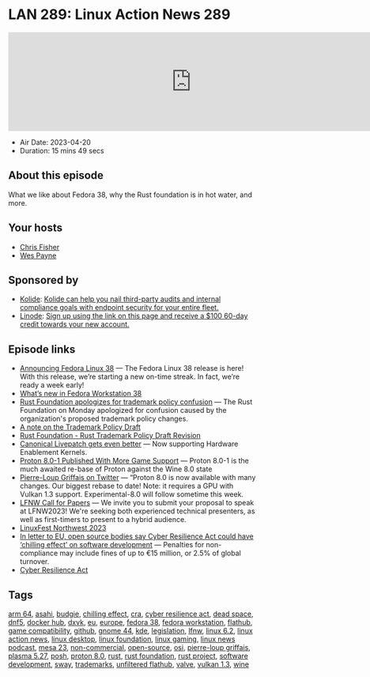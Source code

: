 # LAN 289: Linux Action News 289

<iframe src="https://player.fireside.fm/v2/DAcK9LdX+69ytiY2r?theme=dark" width="740" height="200" frameborder="0" scrolling="no"></iframe>

* Air Date: 2023-04-20
* Duration: 15 mins 49 secs

## About this episode

What we like about Fedora 38, why the Rust foundation is in hot water, and more.

## Your hosts
* [Chris Fisher](https://linuxactionnews.com/hosts/chris)
* [Wes Payne](https://linuxactionnews.com/hosts/wes)

## Sponsored by

  * [Kolide](https://l.kolide.co/3klbWzr): [Kolide can help you nail third-party audits and internal compliance goals with endpoint security for your entire fleet. ](https://l.kolide.co/3klbWzr)
  * [Linode](http://linode.com/lan): [Sign up using the link on this page and receive a $100 60-day credit towards your new account. ](http://linode.com/lan)



## Episode links

  * [Announcing Fedora Linux 38](https://fedoramagazine.org/announcing-fedora-38/ "Announcing Fedora Linux 38") — The Fedora Linux 38 release is here! With this release, we’re starting a new on-time streak. In fact, we’re ready a week early!
  * [What’s new in Fedora Workstation 38](https://fedoramagazine.org/whats-new-fedora-38-workstation/ "What’s new in Fedora Workstation 38")
  * [Rust Foundation apologizes for trademark policy confusion](https://www.theregister.com/2023/04/17/rust_foundation_apologizes_trademark_policy/ "Rust Foundation apologizes for trademark policy confusion") — The Rust Foundation on Monday apologized for confusion caused by the organization's proposed trademark policy changes.
  * [A note on the Trademark Policy Draft](https://blog.rust-lang.org/inside-rust/2023/04/12/trademark-policy-draft-feedback.html "A note on the Trademark Policy Draft")
  * [Rust Foundation - Rust Trademark Policy Draft Revision](https://foundation.rust-lang.org/news/rust-trademark-policy-draft-revision-next-steps/ "Rust Foundation - Rust Trademark Policy Draft Revision")
  * [Canonical Livepatch gets even better](https://ubuntu.com//blog/canonical-livepatch-gets-even-better-now-supporting-hardware-enablement-kernels "Canonical Livepatch gets even better") — Now supporting Hardware Enablement Kernels.
  * [Proton 8.0-1 Published With More Game Support](https://www.phoronix.com/news/Proton-8.0-1 "Proton 8.0-1 Published With More Game Support") — Proton 8.0-1 is the much awaited re-base of Proton against the Wine 8.0 state
  * [Pierre-Loup Griffais on Twitter](https://twitter.com/Plagman2/status/1648029861032890368 "Pierre-Loup Griffais on Twitter") — “Proton 8.0 is now available with many changes. Our biggest rebase to date! Note: it requires a GPU with Vulkan 1.3 support. Experimental-8.0 will follow sometime this week. 
  * [LFNW Call for Papers](https://sessionize.com/lfnw2023/ "LFNW Call for Papers") — We invite you to submit your proposal to speak at LFNW2023! We're seeking both experienced technical presenters, as well as first-timers to present to a hybrid audience. 
  * [LinuxFest Northwest 2023](https://linuxfestnorthwest.org/ "LinuxFest Northwest 2023")
  * [In letter to EU, open source bodies say Cyber Resilience Act could have ‘chilling effect’ on software development](https://techcrunch.com/2023/04/18/in-letter-to-european-commission-open-source-bodies-say-cyber-resilience-act-could-have-chilling-effect-on-software-development "In letter to EU, open source bodies say Cyber Resilience Act could have ‘chilling effect’ on software development") — Penalties for non-compliance may include fines of up to €15 million, or 2.5% of global turnover.
  * [Cyber Resilience Act](https://digital-strategy.ec.europa.eu/en/library/cyber-resilience-act "Cyber Resilience Act")



## Tags

[arm 64](https://linuxactionnews.com/tags/arm%2064), [asahi](https://linuxactionnews.com/tags/asahi), [budgie](https://linuxactionnews.com/tags/budgie), [chilling effect](https://linuxactionnews.com/tags/chilling%20effect), [cra](https://linuxactionnews.com/tags/cra), [cyber resilience act](https://linuxactionnews.com/tags/cyber%20resilience%20act), [dead space](https://linuxactionnews.com/tags/dead%20space), [dnf5](https://linuxactionnews.com/tags/dnf5), [docker hub](https://linuxactionnews.com/tags/docker%20hub), [dxvk](https://linuxactionnews.com/tags/dxvk), [eu](https://linuxactionnews.com/tags/eu), [europe](https://linuxactionnews.com/tags/europe), [fedora 38](https://linuxactionnews.com/tags/fedora%2038), [fedora workstation](https://linuxactionnews.com/tags/fedora%20workstation), [flathub](https://linuxactionnews.com/tags/flathub), [game compatibility](https://linuxactionnews.com/tags/game%20compatibility), [github](https://linuxactionnews.com/tags/github), [gnome 44](https://linuxactionnews.com/tags/gnome%2044), [kde](https://linuxactionnews.com/tags/kde), [legislation](https://linuxactionnews.com/tags/legislation), [lfnw](https://linuxactionnews.com/tags/lfnw), [linux 6.2](https://linuxactionnews.com/tags/linux%206.2), [linux action news](https://linuxactionnews.com/tags/linux%20action%20news), [linux desktop](https://linuxactionnews.com/tags/linux%20desktop), [linux foundation](https://linuxactionnews.com/tags/linux%20foundation), [linux gaming](https://linuxactionnews.com/tags/linux%20gaming), [linux news podcast](https://linuxactionnews.com/tags/linux%20news%20podcast), [mesa 23](https://linuxactionnews.com/tags/mesa%2023), [non-commercial](https://linuxactionnews.com/tags/non-commercial), [open-source](https://linuxactionnews.com/tags/open-source), [osi](https://linuxactionnews.com/tags/osi), [pierre-loup griffais](https://linuxactionnews.com/tags/pierre-loup%20griffais), [plasma 5.27](https://linuxactionnews.com/tags/plasma%205.27), [posh](https://linuxactionnews.com/tags/posh), [proton 8.0](https://linuxactionnews.com/tags/proton%208.0), [rust](https://linuxactionnews.com/tags/rust), [rust foundation](https://linuxactionnews.com/tags/rust%20foundation), [rust project](https://linuxactionnews.com/tags/rust%20project), [software development](https://linuxactionnews.com/tags/software%20development), [sway](https://linuxactionnews.com/tags/sway), [trademarks](https://linuxactionnews.com/tags/trademarks), [unfiltered flathub](https://linuxactionnews.com/tags/unfiltered%20flathub), [valve](https://linuxactionnews.com/tags/valve), [vulkan 1.3](https://linuxactionnews.com/tags/vulkan%201.3), [wine](https://linuxactionnews.com/tags/wine)